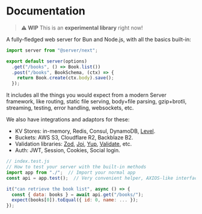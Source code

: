 # Documentation

> **⚠️ WIP** This is an **experimental library** right now!

A fully-fledged web server for Bun and Node.js, with all the basics built-in:

```js
import server from "@server/next";

export default server(options)
  .get("/books", () => Book.list())
  .post("/books", BookSchema, (ctx) => {
    return Book.create(ctx.body).save();
  });
```

It includes all the things you would expect from a modern Server framework, like routing, static file serving, body+file parsing, gzip+brotli, streaming, testing, error handling, websockets, etc.

We also have integrations and adaptors for these:

- KV Stores: in-memory, Redis, Consul, DynamoDB, [Level](https://github.com/Level/level).
- Buckets: AWS S3, Cloudflare R2, Backblaze B2.
- Validation libraries: [Zod](https://zod.dev/), [Joi](https://joi.dev/), [Yup](https://github.com/jquense/yup), [Validate](https://validatejs.org), etc.
- Auth: JWT, Session, Cookies, Social login.

```js
// index.test.js
// How to test your server with the built-in methods
import app from "./";  // Import your normal app
const api = app.test();  // Very convenient helper, AXIOS-like interface

it("can retrieve the book list", async () => {
  const { data: books } = await api.get("/books/");
  expect(books[0]).toEqual({ id: 0, name: ... });
});
```

